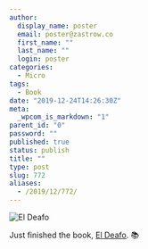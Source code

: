 ```yaml
---
author:
  display_name: poster
  email: poster@zastrow.co
  first_name: ""
  last_name: ""
  login: poster
categories:
  - Micro
tags:
  - Book
date: "2019-12-24T14:26:30Z"
meta:
  _wpcom_is_markdown: "1"
parent_id: "0"
password: ""
published: true
status: publish
title: ""
type: post
slug: 772
aliases:
  - /2019/12/772/
---
```

<p><img src="https://i.gr-assets.com/images/S/compressed.photo.goodreads.com/books/1423770455l/20701984.jpg" alt="El Deafo" /></p>
<p>Just finished the book, <a href="https://www.goodreads.com/review/show/3098047585?utm_medium=api&amp;utm_source=rss">El Deafo</a>. 📚</p>
